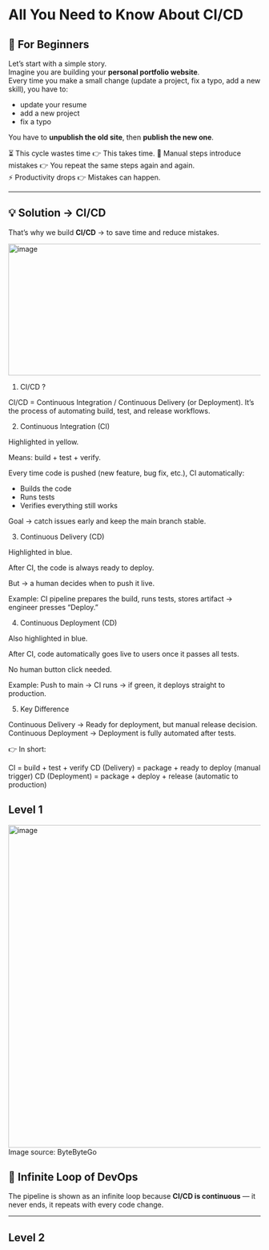 # All You Need to Know About CI/CD

## 📖 For Beginners

Let’s start with a simple story.  
Imagine you are building your **personal portfolio website**.  
Every time you make a small change (update a project, fix a typo, add a new skill), you have to:
- update your resume  
- add a new project  
- fix a typo  

You have to **unpublish the old site**, then **publish the new one**.  

⏳ This cycle wastes time 👉 This takes time.
🚨 Manual steps introduce mistakes 👉 You repeat the same steps again and again.  
⚡ Productivity drops 👉 Mistakes can happen.  


---

## 💡 Solution → CI/CD
That’s why we build **CI/CD** → to save time and reduce mistakes.

<img width="1676" height="263" alt="image" src="https://github.com/user-attachments/assets/012c529d-d6da-4dc1-a2c6-9edd2286ff7b" />

1. CI/CD ?

CI/CD = Continuous Integration / Continuous Delivery (or Deployment).
It’s the process of automating build, test, and release workflows.

2. Continuous Integration (CI)

Highlighted in yellow.

Means: build + test + verify.

Every time code is pushed (new feature, bug fix, etc.), CI automatically:

- Builds the code
- Runs tests
- Verifies everything still works

Goal → catch issues early and keep the main branch stable.

3. Continuous Delivery (CD)

Highlighted in blue.

After CI, the code is always ready to deploy.

But → a human decides when to push it live.

Example: CI pipeline prepares the build, runs tests, stores artifact → engineer presses “Deploy.”

4. Continuous Deployment (CD)

Also highlighted in blue.

After CI, code automatically goes live to users once it passes all tests.

No human button click needed.

Example: Push to main → CI runs → if green, it deploys straight to production.

5. Key Difference

Continuous Delivery → Ready for deployment, but manual release decision.
Continuous Deployment → Deployment is fully automated after tests.

👉 In short:

CI = build + test + verify
CD (Delivery) = package + ready to deploy (manual trigger)
CD (Deployment) = package + deploy + release (automatic to production)



## Level 1
<img width="1051" height="644" alt="image" src="https://github.com/user-attachments/assets/ca245474-4931-43bf-b16f-da04b0544120" />
Image source: ByteByteGo

## 🔄 Infinite Loop of DevOps
The pipeline is shown as an infinite loop because **CI/CD is continuous** — it never ends, it repeats with every code change.




---


## Level 2

